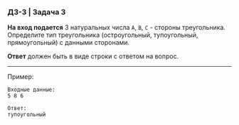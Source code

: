 ### ДЗ-3 | Задача 3 ###


**На вход подается** 3 натуральных числа ```A```, ```B```, ```C``` - стороны треугольника. Определите тип треугольника (остроугольный, тупоугольный, прямоугольный) с данными сторонами.

**Ответ** должен быть в виде строки с ответом на вопрос.

--------
Пример: 

```
Входные данные:
5 8 6

Ответ:
тупоугольный
```
